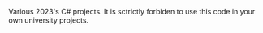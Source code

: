 Various 2023's C# projects. It is sctrictly forbiden to use this code in your own university projects.
